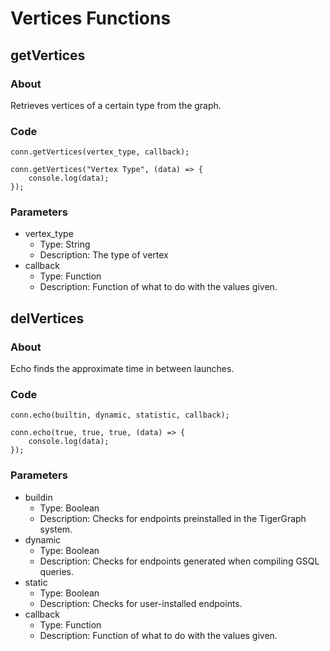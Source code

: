 # Vertices Functions

## getVertices

### About
Retrieves vertices of a certain type from the graph.

### Code
```
conn.getVertices(vertex_type, callback);
```
```
conn.getVertices("Vertex Type", (data) => {
    console.log(data);
});
```

### Parameters

- vertex_type
    - Type: String
    - Description: The type of vertex
- callback
    - Type: Function
    - Description: Function of what to do with the values given.

## delVertices

### About
Echo finds the approximate time in between launches.

### Code
```
conn.echo(builtin, dynamic, statistic, callback);
```
```
conn.echo(true, true, true, (data) => {
    console.log(data);
});
```

### Parameters

- buildin
    - Type: Boolean
    - Description: Checks for endpoints preinstalled in the TigerGraph system.
- dynamic
    - Type: Boolean
    - Description: Checks for endpoints generated when compiling GSQL queries.
- static
    - Type: Boolean
    - Description: Checks for user-installed endpoints.
- callback
    - Type: Function
    - Description: Function of what to do with the values given.